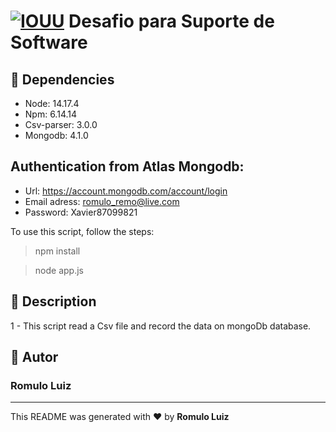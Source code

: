 # [![IOUU](https://www.iouu.com.br/hubfs/raw_assets/public/IOUU_November2020/images/logo-green.svg)](https://www.iouu.com.br/) Desafio para Suporte de Software

## :checkered_flag: Dependencies

- Node: 14.17.4
- Npm: 6.14.14
- Csv-parser: 3.0.0
- Mongodb: 4.1.0

## Authentication from Atlas Mongodb:

- Url: https://account.mongodb.com/account/login
- Email adress: romulo_remo@live.com
- Password: Xavier87099821

To use this script, follow the steps:
> npm install

> node app.js

## :ledger: Description

1 - This script read a Csv file and record the data on mongoDb database.

## :bust_in_silhouette: Autor

### Romulo Luiz

---

This README was generated with ❤️ by **Romulo Luiz**
